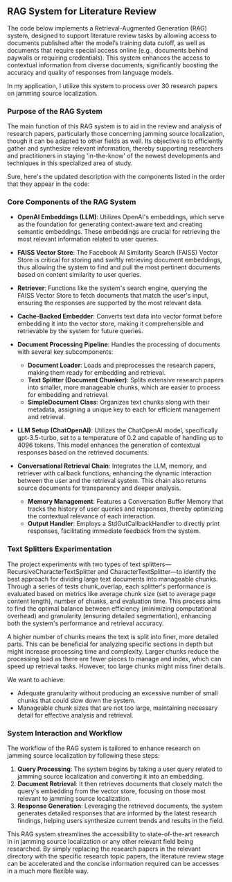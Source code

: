 ## RAG System for Literature Review

The code below implements a Retrieval-Augmented Generation (RAG) system, designed to support literature review tasks by allowing access to documents published after the model’s training data cutoff, as well as documents that require special access online (e.g., documents behind paywalls or requiring credentials). This system enhances the access to contextual information from diverse documents, significantly boosting the accuracy and quality of responses from language models.

In my application, I utilize this system to process over 30 research papers on jamming source localization.

### Purpose of the RAG System

The main function of this RAG system is to aid in the review and analysis of research papers, particularly those concerning jamming source localization, though it can be adapted to other fields as well. Its objective is to efficiently gather and synthesize relevant information, thereby supporting researchers and practitioners in staying 'in-the-know' of the newest developments and techniques in this specialized area of study.

Sure, here's the updated description with the components listed in the order that they appear in the code:

### Core Components of the RAG System

- **OpenAI Embeddings (LLM)**: Utilizes OpenAI's embeddings, which serve as the foundation for generating context-aware text and creating semantic embeddings. These embeddings are crucial for retrieving the most relevant information related to user queries.

- **FAISS Vector Store**: The Facebook AI Similarity Search (FAISS) Vector Store is critical for storing and swiftly retrieving document embeddings, thus allowing the system to find and pull the most pertinent documents based on content similarity to user queries.

- **Retriever**: Functions like the system's search engine, querying the FAISS Vector Store to fetch documents that match the user's input, ensuring the responses are supported by the most relevant data.

- **Cache-Backed Embedder**: Converts text data into vector format before embedding it into the vector store, making it comprehensible and retrievable by the system for future queries.

- **Document Processing Pipeline**: Handles the processing of documents with several key subcomponents:
  - **Document Loader**: Loads and preprocesses the research papers, making them ready for embedding and retrieval.
  - **Text Splitter (Document Chunker)**: Splits extensive research papers into smaller, more manageable chunks, which are easier to process for embedding and retrieval.
  - **SimpleDocument Class**: Organizes text chunks along with their metadata, assigning a unique key to each for efficient management and retrieval.

- **LLM Setup (ChatOpenAI)**: Utilizes the ChatOpenAI model, specifically gpt-3.5-turbo, set to a temperature of 0.2 and capable of handling up to 4096 tokens. This model enhances the generation of contextual responses based on the retrieved documents.

- **Conversational Retrieval Chain**: Integrates the LLM, memory, and retriever with callback functions, enhancing the dynamic interaction between the user and the retrieval system. This chain also returns source documents for transparency and deeper analysis.
  - **Memory Management**: Features a Conversation Buffer Memory that tracks the history of user queries and responses, thereby optimizing the contextual relevance of each interaction.
  - **Output Handler**: Employs a StdOutCallbackHandler to directly print responses, facilitating immediate feedback from the system.

### Text Splitters Experimentation
The project experiments with two types of text splitters—RecursiveCharacterTextSplitter and CharacterTextSplitter—to identify the best approach for dividing large text documents into manageable chunks. Through a series of tests chunk_overlap, each splitter's performance is evaluated based on metrics like average chunk size (set to average page content length), number of chunks, and evaluation time. This process aims to find the optimal balance between efficiency (minimizing computational overhead) and granularity (ensuring detailed segmentation), enhancing both the system's performance and retrieval accuracy.

A higher number of chunks means the text is split into finer, more detailed parts. This can be beneficial for analyzing specific sections in depth but might increase processing time and complexity. Larger chunks reduce the processing load as there are fewer pieces to manage and index, which can speed up retrieval tasks. However, too large chunks might miss finer details.

We want to achieve:   
- Adequate granularity without producing an excessive number of small chunks that could slow down the system.
- Manageable chunk sizes that are not too large, maintaining necessary detail for effective analysis and retrieval.

### System Interaction and Workflow

The workflow of the RAG system is tailored to enhance research on jamming source localization by following these steps:

1. **Query Processing**: The system begins by taking a user query related to jamming source localization and converting it into an embedding.
2. **Document Retrieval**: It then retrieves documents that closely match the query's embedding from the vector store, focusing on those most relevant to jamming source localization.
3. **Response Generation**: Leveraging the retrieved documents, the system generates detailed responses that are informed by the latest research findings, helping users synthesize current trends and results in the field.


This RAG system streamlines the accessibility to state-of-the-art research in in jamming source localization or any other relevant field being researched. By simply replacing the research papers in the relevant directory with the specific research topic papers, the literature review stage can be accelerated and the concise information required can be accesses in a much more flexible way.
